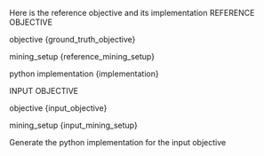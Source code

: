 Here is the reference objective and its implementation
REFERENCE OBJECTIVE

objective
{ground_truth_objective}

mining_setup
{reference_mining_setup}

python implementation
{implementation}

INPUT OBJECTIVE

objective
{input_objective}

mining_setup
{input_mining_setup}

Generate the python implementation for the input objective